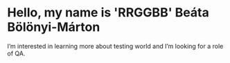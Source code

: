 # Hello, my name is 'RRGGBB' Beáta Bölönyi-Márton
I’m interested in learning more about testing world and I’m looking for a role of QA.
